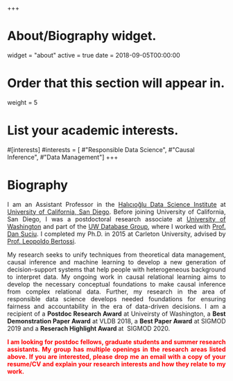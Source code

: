 +++
# About/Biography widget.
widget = "about"
active = true
date = 2018-09-05T00:00:00

# Order that this section will appear in.
weight = 5

# List your academic interests.
#[interests]
#interests = [
#"Responsible Data Science",
#"Causal Inference",
#"Data Management"]
+++

# Biography


<p style='text-align: justify;'>
I am an Assistant Professor in the <a href="https://datascience.ucsd.edu/">Halıcıoğlu Data Science Institute</a> at <a href="https://ucsd.edu/">University of California, San Diego</a>. Before joining University of California, San Diego, I was a postdoctoral research associate at <a href="https://www.washington.edu/">University of Washington</a> and part of the <a href="http://db.cs.washington.edu/">UW Database Group</a>, where I worked with <a href="https://homes.cs.washington.edu/~suciu/">Prof. Dan Suciu</a>. I completed my Ph.D. in 2015 at Carleton University, advised by <a href="http://people.scs.carleton.ca/~bertossi/">Prof. Leopoldo Bertossi</a>. </p>


<p style='text-align: justify;'>
My research seeks to unify techniques from theoretical data management, causal inference and machine learning to develop a new generation of decision-support systems that help people with heterogeneous background to interpret data. My ongoing work in causal relational learning aims to develop the necessary conceptual foundations to make causal inference from complex relational data. Further, my research in the area of responsible data science develops needed foundations for ensuring fairness and accountability in the era of data-driven decisions. I am a recipient of a <b>Postdoc Research Award</b> at Univeirsty of Washington, a <b>Best Demonstration Paper Award</b> at VLDB 2018, a <b>Best Paper Award</b> at SIGMOD 2019 and a <b>Reserach Highlight Award </b> at  SIGMOD 2020.</p>


<p style='text-align: justify;'><b>
<span style="color:red">I am looking for postdoc fellows, graduate students and summer research assistants. My group has multiple openings in the research areas listed above. If you are interested, please drop me an email with a copy of your resume/CV and explain your research interests and how they relate to my work.</b></span>